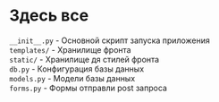# Здесь все
`__init__.py` - Основной скрипт запуска приложения<br>
`templates/` - Хранилище фронта<br>
`static/` - Хранилище дя стилей фронта <br>
`db.py` - Конфигурация базы данных<br>
`models.py` - Модели базы данных<br>
`forms.py` - Формы отправли post запроса<br>